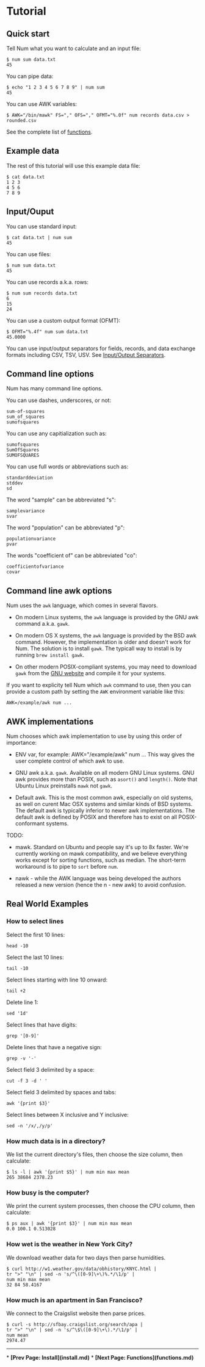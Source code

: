 # Tutorial

## Quick start

Tell Num what you want to calculate and an input file:

    $ num sum data.txt
    45

You can pipe data:

    $ echo "1 2 3 4 5 6 7 8 9" | num sum
    45

You can use AWK variables:

    $ AWK="/bin/mawk" FS="," OFS="," OFMT="%.0f" num records data.csv > rounded.csv


See the complete list of [functions](functions.md).

## Example data

The rest of this tutorial will use this example data file:

    $ cat data.txt
    1 2 3
    4 5 6
    7 8 9


## Input/Ouput

You can use standard input:

    $ cat data.txt | num sum
    45

You can use files:

    $ num sum data.txt
    45


You can use records a.k.a. rows:

    $ num sum records data.txt
    6
    15
    24

You can use a custom output format (OFMT):

    $ OFMT="%.4f" num sum data.txt
    45.0000


You can use input/output separators for fields, records, and data exchange formats including CSV, TSV, USV. See [Input/Output Separators](input-output-separators.md).


## Command line options

Num has many command line options.

You can use dashes, underscores, or not:

    sum-of-squares
    sum_of_squares
    sumofsquares

You can use any capitialization such as:

    sumofsquares
    SumOfSquares
    SUMOFSQUARES

You can use full words or abbreviations such as:

    standarddeviation
    stddev
    sd

The word "sample" can be abbreviated "s":

    samplevariance
    svar

The word "population" can be abbreviated "p":

    populationvariance
    pvar

The words "coefficient of" can be abbreviated "co":

    coefficientofvariance
    covar


## Command line awk options

Num uses the `awk` language, which comes in several flavors.

  * On modern Linux systems, the `awk` language is provided by the GNU awk command a.k.a. `gawk`.

  * On modern OS X systems, the `awk` language is provided by the BSD awk command. However, the implementation is older and doesn't work for Num. The solution is to install `gawk`. The typicall way to install is by running `brew install gawk`.

  * On other modern POSIX-compliant systems, you may need to download `gawk` from the [GNU website](http://gnu.org) and compile it for your systems.

If you want to explicity tell Num which `awk` command to use, then you can provide a custom path by setting the `AWK` environment variable like this:

    AWK=/example/awk num ...



## AWK implementations

Num chooses which awk implementation to use by using this order of importance:

  * ENV var, for example: AWK="/example/awk" num ...
    This way gives the user complete control of which awk to use.

  * GNU awk a.k.a. `gawk`. Available on all modern GNU Linux systems.
    GNU awk provides more than POSIX, such as `asort()` and `length()`.
    Note that Ubuntu Linux preinstalls `mawk` not `gawk`.

  * Default awk. This is the most common awk, especially on old systems,
    as well on curent Mac OSX systems and similar kinds of BSD systems.
    The default awk is typically inferior to newer awk implementations.
    The default awk is defined by POSIX and therefore has to exist on
    all POSIX-conformant systems.

TODO:

  * mawk. Standard on Ubuntu and people say it's up to 8x faster.
    We're currently working on mawk compatibility, and we believe
    everything works except for sorting functions, such as median.
    The short-term workaround is to pipe to `sort` before `num`.

  * nawk - while the AWK language was being developed the authors
    released a new version (hence the n - new awk) to avoid confusion.


## Real World Examples


###  How to select lines

Select the first 10 lines:

    head -10

Select the last 10 lines:

    tail -10

Select lines starting with line 10 onward:

    tail +2

Delete line 1:

    sed '1d'

Select lines that have digits:

    grep '[0-9]'

Delete lines that have a negative sign:

    grep -v '-'

Select field 3 delimited by a space:

    cut -f 3 -d ' '

Select field 3 delimited by spaces and tabs:

    awk '{print $3}'

Select lines between X inclusive and Y inclusive:

    sed -n '/x/,/y/p'


### How much data is in a directory?

We list the current directory's files,
then choose the size column, then calculate:

    $ ls -l | awk '{print $5}' | num min max mean
    265 38684 2378.23


### How busy is the computer?

We print the current system processes,
then choose the CPU column, then calculate:

    $ ps aux | awk '{print $3}' | num min max mean
    0.0 100.1 0.513028


### How wet is the weather in New York City?

We download weather data for two days then parse humidities.

    $ curl http://w1.weather.gov/data/obhistory/KNYC.html |
    tr ">" "\n" | sed -n 's/^\([0-9]\+\)%.*/\1/p' |
    num min max mean
    32 84 58.4167


### How much is an apartment in San Francisco?

We connect to the Craigslist website then parse prices.

    $ curl -s http://sfbay.craigslist.org/search/apa |
    tr ">" "\n" | sed -n 's/^\$\([0-9]\+\).*/\1/p' |
    num mean
    2974.47


<p><hr><nav>
* <b>[Prev Page: Install](install.md)</b>
* <b>[Next Page: Functions](functions.md)</b>
</nav>
